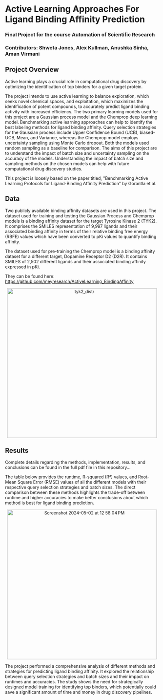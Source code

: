 # **Active Learning Approaches For Ligand Binding Affinity Prediction**
### Final Project for the course Automation of Scientific Research
### **Contributors:** Shweta Jones, Alex Kullman, Anushka Sinha, Aman Virmani

## **Project Overview**
Active learning plays a crucial role in computational drug discovery by optimizing the identification of top binders for a given target protein.

The project intends to use active learning to balance exploration, which seeks novel chemical spaces, and exploitation, which maximizes the identification of potent compounds, to accurately predict ligand binding activity with increased efficiency. The two primary learning models used for this project are a Gaussian process model and the Chemprop deep learning model. Benchmarking active learning approaches can help to identify the best labeling methods for ligand binding affinity. Query selection strategies for the Gaussian process include Upper Confidence Bound (UCB), biased-UCB, Mean, and Variance, whereas the Chemprop model employs uncertainty sampling using Monte Carlo dropout. Both the models used random sampling as a baseline for comparison. The aims of this project are to understand the impact of batch size and uncertainty sampling on the accuracy of the models. Understanding the impact of batch size and sampling methods on the chosen models can help with future computational drug discovery studies. 

This project is loosely based on the paper titled, "Benchmarking Active Learning Protocols for Ligand-Binding Affinity Prediction" by Gorantla et al.

## **Data**
Two publicly available binding affinity datasets are used in this project. The dataset used for training and testing the Gaussian Process and Chemprop models is a binding affinity dataset for the target Tyrosine Kinase 2 (TYK2). It comprises the SMILES representation of 9,997 ligands and their associated binding affinity in terms of their relative binding free energy (RBFE) values which have been converted to pKi values to quantify binding affinity. 

The dataset used for pre-training the Chemprop model is a binding affinity dataset for a different target, Dopamine Receptor D2 (D2R). It contains SMILES of 2,502 different ligands and their associated binding affinity expressed in pKi.

They can be found here: https://github.com/meyresearch/ActiveLearning_BindingAffinity 
<div align="center">
  <img width="490" alt="tyk2_distr" src="https://github.com/sinhanushka12/02-750-Final-Project/assets/55162745/1184a367-1ffd-4d48-8164-bd4795781a3f">
</div>

## **Results**
Complete details regarding the methods, implementation, results, and conclusions can be found in the full pdf file in this repository...

The table below provides the runtime, R-squared (R²) values, and Root-Mean Square Error (RMSE) values of all the different models with their respective query selection strategies and batch sizes. The direct comparison between these methods highlights the trade-off between runtime and higher accuracies to make better conclusions about which method is best for ligand binding prediction.


<div align="center">
  <img width="490" alt="Screenshot 2024-05-02 at 12 58 04 PM" src="https://github.com/sinhanushka12/02-750-Final-Project/assets/66140791/9f77654e-b7e2-4c2b-a703-1af5b7a8513a">
</div>

The project performed a comprehensive analysis of different methods and strategies for predicting ligand binding affinity. It explored the relationship between query selection strategies and batch sizes and their impact on runtimes and accuracies. The study shows the need for strategically designed model training for identifying top binders, which potentially could save a significant amount of time and money in drug discovery pipelines.
